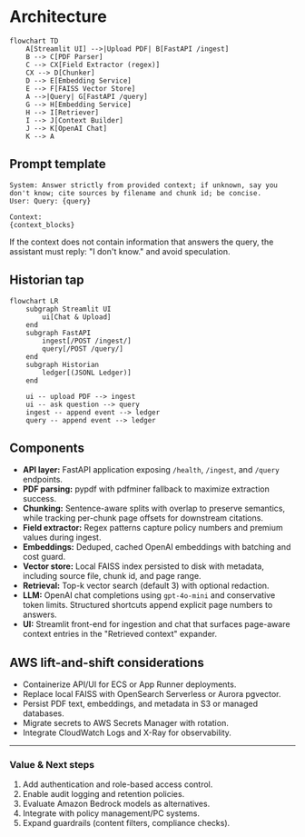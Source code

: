 # Architecture

```mermaid
flowchart TD
    A[Streamlit UI] -->|Upload PDF| B[FastAPI /ingest]
    B --> C[PDF Parser]
    C --> CX[Field Extractor (regex)]
    CX --> D[Chunker]
    D --> E[Embedding Service]
    E --> F[FAISS Vector Store]
    A -->|Query| G[FastAPI /query]
    G --> H[Embedding Service]
    H --> I[Retriever]
    I --> J[Context Builder]
    J --> K[OpenAI Chat]
    K --> A
```

## Prompt template

```
System: Answer strictly from provided context; if unknown, say you don't know; cite sources by filename and chunk id; be concise.
User: Query: {query}

Context:
{context_blocks}
```

If the context does not contain information that answers the query, the assistant must
reply: "I don't know." and avoid speculation.

## Historian tap

```mermaid
flowchart LR
    subgraph Streamlit UI
        ui[Chat & Upload]
    end
    subgraph FastAPI
        ingest[/POST /ingest/]
        query[/POST /query/]
    end
    subgraph Historian
        ledger[(JSONL Ledger)]
    end

    ui -- upload PDF --> ingest
    ui -- ask question --> query
    ingest -- append event --> ledger
    query -- append event --> ledger
```

## Components

- **API layer:** FastAPI application exposing `/health`, `/ingest`, and `/query` endpoints.
- **PDF parsing:** pypdf with pdfminer fallback to maximize extraction success.
- **Chunking:** Sentence-aware splits with overlap to preserve semantics, while tracking
  per-chunk page offsets for downstream citations.
- **Field extractor:** Regex patterns capture policy numbers and premium values during ingest.
- **Embeddings:** Deduped, cached OpenAI embeddings with batching and cost guard.
- **Vector store:** Local FAISS index persisted to disk with metadata, including source file,
  chunk id, and page range.
- **Retrieval:** Top-k vector search (default 3) with optional redaction.
- **LLM:** OpenAI chat completions using `gpt-4o-mini` and conservative token limits. Structured
  shortcuts append explicit page numbers to answers.
- **UI:** Streamlit front-end for ingestion and chat that surfaces page-aware context entries in
  the "Retrieved context" expander.

## AWS lift-and-shift considerations

- Containerize API/UI for ECS or App Runner deployments.
- Replace local FAISS with OpenSearch Serverless or Aurora pgvector.
- Persist PDF text, embeddings, and metadata in S3 or managed databases.
- Migrate secrets to AWS Secrets Manager with rotation.
- Integrate CloudWatch Logs and X-Ray for observability.

---

### Value & Next steps

1. Add authentication and role-based access control.
2. Enable audit logging and retention policies.
3. Evaluate Amazon Bedrock models as alternatives.
4. Integrate with policy management/PC systems.
5. Expand guardrails (content filters, compliance checks).
